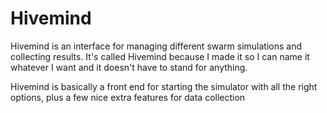 # Hivemind #

Hivemind is an interface for managing different swarm simulations and collecting
results. It's called Hivemind because I made it so I can name it whatever I
want and it doesn't have to stand for anything.

Hivemind is basically a front end for starting the simulator with all the right
options, plus a few nice extra features for data collection 
